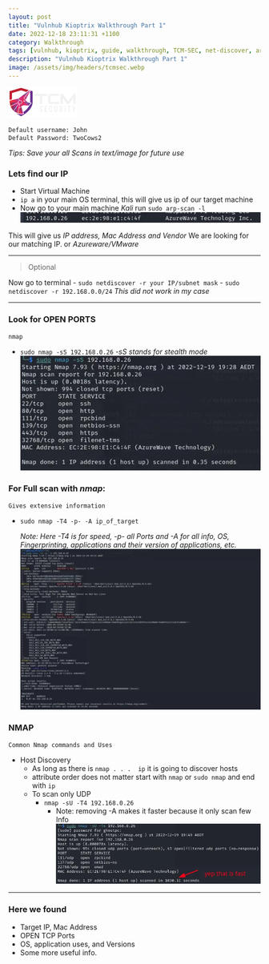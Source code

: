 ```yaml
---
layout: post
title: "Vulnhub Kioptrix Walkthrough Part 1"
date: 2022-12-18 23:11:31 +1100
category: Walkthrough
tags: [vulnhub, kioptrix, guide, walkthrough, TCM-SEC, net-discover, arp-scan]
description: "Vulnhub Kioptrix Walkthrough Part 1"
image: /assets/img/headers/tcmsec.webp
---
```


![tcmsec](/assets/img/headers/tcmsec.webp)

```
Default username: John
Default Password: TwoCows2
```
*Tips: Save your all Scans in text/image for future use*

### Lets find our IP
- Start Virtual Machine
- `ip a` in your main OS terminal, this will give us ip of our target machine
 - Now go to your main machine _Kali_ run `sudo arp-scan -l`
![kioptrixIP](/assets/img/posts/kioptrixwt1_2.webp)

This will give us *IP address, Mac Address and Vendor*
We are looking for our matching IP. or *Azureware/VMware*

***
> Optional

Now go to terminal
	- `sudo netdiscover -r your IP/subnet mask`
		- `sudo netdiscover -r 192.168.0.0/24`
*_This did not work in my case_*
***
### Look for OPEN PORTS
	nmap
- `sudo nmap -sS 192.168.0.26` *-sS stands for stealth mode*
  ![kioptrixIP](/assets/img/posts/kioptrixwt1_3.webp)

### For Full scan with *nmap*:
	Gives extensive information
- `sudo nmap -T4 -p- -A ip_of_target`

	*_Note: Here -T4 is for speed, -p- all Ports and  -A for all info, OS, Fingerprinting, applications and their version of applications, etc._*
![kioptrixIP nmap ip](/assets/img/posts/kioptrixwt1_4.webp)

### NMAP
	Common Nmap commands and Uses

- Host Discovery
	- As long as there is `nmap . . .  ip`  it is going to discover hosts
	- attribute order does not matter start with `nmap` or `sudo nmap` and end with `ip`
	- To scan only UDP
		- `nmap -sU -T4 192.168.0.26`
			- Note: removing -A makes it faster because it only scan few Info
![kioptrix NMAP udp scan](/assets/img/posts/kioptrixwt1_5.webp)

---

### Here we found
- Target IP, Mac Address
- OPEN TCP Ports
- OS, application uses, and Versions
- Some more useful info.
